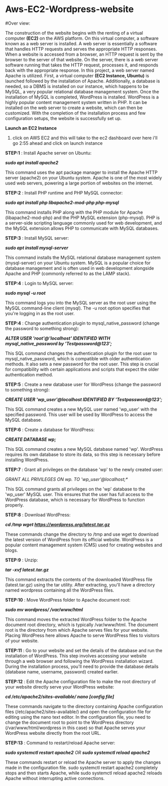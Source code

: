 # Aws-EC2-Wordpress-website
#Over view:

The construction of the website begins with the renting of a virtual computer **(EC2)** on the AWS platform. On this virtual computer, a software known as a web server is installed. A web server is essentially a software that handles HTTP requests and serves the appropriate HTTP responses. When a website is accessed from a browser, an HTTP request is sent by the browser to the server of that website. On the server, there is a web server software running that takes the HTTP request, processes it, and responds back with the appropriate response. In this project, a web server named Apache is utilized. First, a virtual computer **(EC2 Instance, Ubuntu)** is launched followed by the installation of Apache. Additionally, a database is needed, so a DBMS is installed on our instance, which happens to be MySQL, a very popular relational database management system. Once the installation of MySQL is completed, WordPress is installed. WordPress is a highly popular content management system written in PHP. It can be installed on the web server to create a website, which can then be customized. With the completion of the installation process and few configuration setups, the website is successfully set up.

**Launch an EC2 Instance**

1. click on AWS EC2 and this will take 
to the ec2 dashboard over here i'll go
2:55
ahead and click on launch instance

**STEP:1** : Install Apache server on Ubuntu:

_**sudo apt install apache2**_

This command uses the apt package manager to install the Apache HTTP server (apache2) on your Ubuntu system. Apache is one of the most widely used web servers, powering a large portion of websites on the internet.

**STEP:2** : Install PHP runtime and PHP MySQL connector:

_**sudo apt install php libapache2-mod-php php-mysql**_

This command installs PHP along with the PHP module for Apache (libapache2-mod-php) and the PHP MySQL extension (php-mysql). PHP is a server-side scripting language commonly used for web development, and the MySQL extension allows PHP to communicate with MySQL databases.

**STEP:3** : Install MySQL server:

_**sudo apt install mysql-server**_

This command installs the MySQL relational database management system (mysql-server) on your Ubuntu system. MySQL is a popular choice for database management and is often used in web development alongside Apache and PHP (commonly referred to as the LAMP stack).

**STEP:4** : Login to MySQL server:

_**sudo mysql -u root**_

This command logs you into the MySQL server as the root user using the MySQL command-line client (mysql). The -u root option specifies that you're logging in as the root user.

**STEP:4** : Change authentication plugin to mysql_native_password (change the password to something strong):

_**ALTER USER 'root'@'localhost' IDENTIFIED WITH mysql_native_password by 'Testpassword@123';**_

This SQL command changes the authentication plugin for the root user to mysql_native_password, which is compatible with older authentication methods. It also sets a new password for the root user. This step is crucial for compatibility with certain applications and scripts that expect the older authentication method.

**STEP:5** : Create a new database user for WordPress (change the password to something strong):

_**CREATE USER 'wp_user'@localhost IDENTIFIED BY 'Testpassword@123';**_

This SQL command creates a new MySQL user named 'wp_user' with the specified password. This user will be used by WordPress to access the MySQL database.

**STEP:6** : Create a database for WordPress:

_**CREATE DATABASE wp;**_

This SQL command creates a new MySQL database named 'wp'. WordPress requires its own database to store its data, so this step is necessary before installing WordPress.

**STEP:7** : Grant all privileges on the database 'wp' to the newly created user:

_**GRANT ALL PRIVILEGES ON wp.* TO 'wp_user'@localhost;**_

This SQL command grants all privileges on the 'wp' database to the 'wp_user' MySQL user. This ensures that the user has full access to the WordPress database, which is necessary for WordPress to function properly.

**STEP:8** : Download WordPress:

_**cd /tmp
wget https://wordpress.org/latest.tar.gz**_

These commands change the directory to /tmp and use wget to download the latest version of WordPress from its official website. WordPress is a popular content management system (CMS) used for creating websites and blogs.

**STEP:9** : Unzip:

_**tar -xvf latest.tar.gz**_

This command extracts the contents of the downloaded WordPress file (latest.tar.gz) using the tar utility. After extracting, you'll have a directory named wordpress containing all the WordPress files.

**STEP:10** : Move WordPress folder to Apache document root:

_**sudo mv wordpress/ /var/www/html**_

This command moves the extracted WordPress folder to the Apache document root directory, which is typically /var/www/html. The document root is the directory from which Apache serves files for your website. Placing WordPress here allows Apache to serve WordPress files to visitors of your website.

**STEP:11** : Go to your website and set the details of the database and run the installation of WordPress. This step involves accessing your website through a web browser and following the WordPress installation wizard. During the installation process, you'll need to provide the database details (database name, username, password) created earlier.

**STEP:12** : Edit the Apache configuration file to make the root directory of your website directly serve your WordPress website:

_**cd /etc/apache2/sites-available/
nano [config file]**_

These commands navigate to the directory containing Apache configuration files (/etc/apache2/sites-available/) and open the configuration file for editing using the nano text editor. In the configuration file, you need to change the document root to point to the WordPress directory (/var/www/html/wordpress in this case) so that Apache serves your WordPress website directly from the root URL.

**STEP:13** : Command to restart/reload Apache server:

_**sudo systemctl restart apache2**
OR
**sudo systemctl reload apache2**_

These commands restart or reload the Apache server to apply the changes made in the configuration file. sudo systemctl restart apache2 completely stops and then starts Apache, while sudo systemctl reload apache2 reloads Apache without interrupting active connections.
